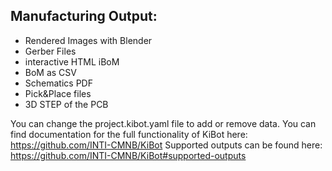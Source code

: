 ## Manufacturing Output:

- Rendered Images with Blender
- Gerber Files
- interactive HTML iBoM
- BoM as CSV
- Schematics PDF
- Pick&Place files
- 3D STEP of the PCB

You can change the project.kibot.yaml file to add or remove data. You can find documentation for the full functionality of KiBot here: https://github.com/INTI-CMNB/KiBot 
Supported outputs can be found here: https://github.com/INTI-CMNB/KiBot#supported-outputs 

